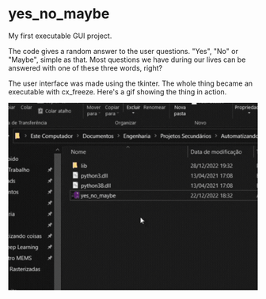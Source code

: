 # yes_no_maybe
My first executable GUI project.

The code gives a random answer to the user questions. "Yes", "No" or "Maybe", simple as that. Most questions we have during our lives can be answered with one of these three words, right?

The user interface was made using the tkinter. The whole thing became an executable with cx_freeze. Here's a gif showing the thing in action.

![Alt text](images/Demonstration.gif)



